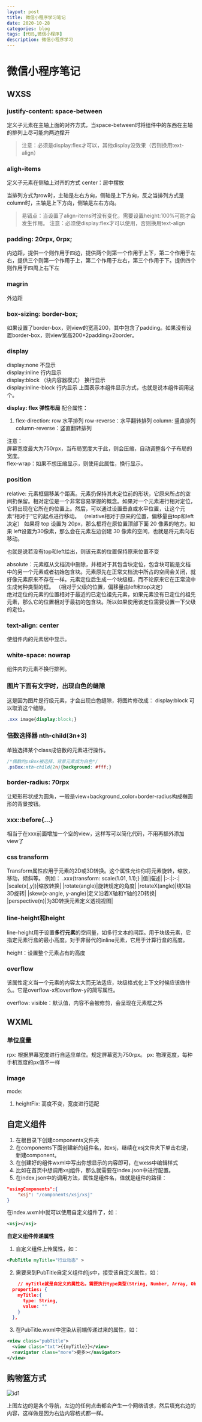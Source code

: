 ```yaml
---
layput: post
title: 微信小程序学习笔记
date: 2020-10-28
categories: blog
tags: [代码,微信小程序]
description: 微信小程序学习
---
```


# 微信小程序笔记

## WXSS

### justify-content: space-between
定义子元素在主轴上面的对齐方式，当space-between时将组件中的东西在主轴的排列上尽可能向两边撑开
> 注意：必须是display:flex才可以，其他display没效果（否则换用text-align）

### aligh-items
定义子元素在侧轴上对齐的方式
center：居中摆放

当排列方式为row时，主轴是左右方向，侧轴是上下方向，反之当排列方式是column时，主轴是上下方向，侧轴是左右方向。
>易错点：当设置了align-items时没有变化，需要设置height:100%可能才会发生作用。
> 注意：必须使display:flex才可以使用，否则换用text-align

### padding: 20rpx, 0rpx;
内边距，提供一个则作用于四边，提供两个则第一个作用于上下，第二个作用于左右，提供三个则第一个作用于上，第二个作用于左右，第三个作用于下。提供四个则作用于四周上右下左

### magrin
外边距

### box-sizing: border-box;
如果设置了border-box，则view的宽高200，其中包含了padding。如果没有设置border-box，则view宽高200+2padding+2border。

### display
display:none    不显示  
display:inline  行内显示  
display:block   （块内容器模式） 换行显示  
display:inline-block  行内显示
上面表示本组件显示方式，也就是说本组件调用这个。

**display: flex 弹性布局**
配合属性：
1. flex-direction: row  水平排列  row-reverse：水平翻转排列  column: 竖直排列 column-reverse：竖直翻转排列

注意：  
屏幕宽度最大为750rpx，当布局宽度大于此，则会压缩，自动调整各个子布局的宽度。  
flex-wrap：如果不想压缩显示，则使用此属性，换行显示。  

### position
relative: 元素框偏移某个距离。元素扔保持其未定位前的形状，它原来所占的空间扔保留。相对定位是一个非常容易掌握的概念。如果对一个元素进行相对定位，它将出现在它所在的位置上。然后，可以通过设置垂直或水平位置，让这个元素“相对于”它的起点进行移动。
（relative相对于原来的位置，偏移量由top和left决定）
如果将 top 设置为 20px，那么框将在原位置顶部下面 20 像素的地方。如果 left设置为30像素，那么会在元素左边创建 30 像素的空间，也就是将元素向右移动。

也就是说若没有top和left给出，则该元素的位置保持原来位置不变


absolute：元素框从文档流中删除，并相对于其包含块定位，包含块可能是文档中的另一个元素或者初始包含块。元素原先在正常文档流中所占的空间会关闭，就好像元素原来不存在一样。元素定位后生成一个块级框，而不论原来它在正常流中生成何种类型的框。
（相对于父级的位置，偏移量由left和top决定）  
绝对定位的元素的位置相对于最近的已定位祖先元素，如果元素没有已定位的祖先元素，那么它的位置相对于最初的包含块。所以如果使用该定位需要设置一下父级的定位。


### text-align: center
使组件内的元素居中显示。

### white-space: nowrap
组件内的元素不换行排列。

### 图片下面有文字时，出现白色的缝隙
这是因为图片是行级元素，才会出现白色缝隙，将图片修改成： display:block 可以取消这个缝隙。
```css
.xxx image{display:block;}
```

### 倍数选择器 nth-child(3n+3)
单独选择某个class成倍数的元素进行操作。
```css
/*偶数的psBox被选择，背景元素成为白色*/
.psBox:nth-child(2n){background: #fff;}

```

### border-radius: 70rpx

让矩形形状成为圆角，一般是view+background_color+border-radius构成椭圆形的背景按钮。

### xxx::before{...}
相当于在xxx前面增加一个空的view，这样写可以简化代码，不用再额外添加view了

### css transform  
Transform属性应用于元素的2D或3D转换。这个属性允许你将元素旋转，缩放，移动，倾斜等。
例如： .xxx{transform: scale(1.01, 1.1);}
|值|描述|
|:-:|:-:|  
|scale(x[,y])|缩放转换|
|rotate(angle)|旋转规定的角度|
|rotateX(angle)|绕X轴3D旋转|
|skew(x-angle, y-angle)|定义沿着X轴和Y轴的2D转换|  
|perspective(n)|为3D转换元素定义透视视图|  

### line-height和height
line-height用于设置**多行元素**的空间量，如多行文本的间距。用于块级元素，它指定元素行盒的最小高度。对于非替代的inline元素，它用于计算行盒的高度。

height：设置整个元素占有的高度

### overflow
该属性定义当一个元素的内容太大而无法适应，块级格式化上下文时候应该做什么。它是overflow-x和overflow-y的简写属性。

overflow: visible：默认值，内容不会被修剪，会呈现在元素框之外






## WXML

### 单位度量
rpx: 根据屏幕宽度进行自适应单位。规定屏幕宽为750rpx。
px:  物理宽度，每种手机宽度的px值不一样

### image

mode:   
1. heightFix: 高度不变，宽度进行适配






## 自定义组件  

1. 在根目录下创建components文件夹  
2. 在components下面创建新的组件名，如xsj，继续在xsj文件夹下单击右键，新建component。  
3. 在创建好的组件wxml中写出你想显示的内容即可，在wxss中编辑样式  
4. 比如在首页中想调用xsj组件，那么就需要在index.json中进行配置。  
5. 在index.json中的调用方法，属性是组件名，值就是组件的路径：  
``` json
"usingComponents":{
    "xsj": "/components/xsj/xsj"
}
```  
在index.wxml中就可以使用自定义组件了，如：  
```xml
<xsj></xsj>
```  

**自定义组件传递属性**  
1. 自定义组件上传属性，如：  
```xml
<PubTitle myTitle="行业动态" >
```
2. 需要来到PubTitle自定义组件的js中，接受该自定义属性，如： 
```json  
    // myTitle就是自定义的属性名，需要执行type类型(String, Number, Array, Object)
  properties: {
    myTitle:{
      type: String,
      value: ""
    }  
  },
```  
3. 在PubTitle.wxml中渲染从前端传递过来的属性，如：
```xml
<view class="pubTitle">
  <view class="txt">{{myTitle}}</view>
  <navigator class="more">更多></navigator>
</view>  
```

## 购物篮方式

![id1](/images/20201028-1.jpg)

上图左边的是各个导航，左边的任何点击都会产生一个网络请求，然后填充右边的内容，这样做是因为右边内容格式都一样。


















































